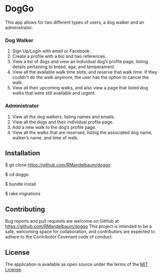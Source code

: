 # DogGo

This app allows for two different types of users, a dog walker and an administrator.

### Dog Walker

1. Sign Up/Login with email or Facebook.
2. Create a profile with a bio and two references.
3. View a list of dogs and view an individual dog’s profile page, listing details pertaining to breed, age, and temperament.
4. View all the available walk time slots, and reserve that walk time. If they couldn’t do the walk anymore, the user has the option to cancel the walk.
5. View all their upcoming walks, and also view a page that listed dog walks that were still available and urgent.

### Administrator

1. View all the dog walkers, listing names and emails.
2. View all the dogs and their individual profile page.
3. Add a new walk to the dog’s profile page.
4. View all the walks that are reserved, listing the associated dog name, walker’s name, and time of walk.

## Installation

$ git clone https://github.com/RMandelbaum/doggo

$ cd doggo

$ bundle install

$ rake migrations

## Contributing

Bug reports and pull requests are welcome on GitHub at
https://github.com/RMandelbaum/doggo
This project is intended to be a safe, welcoming space for collaboration, and contributors are expected to adhere to the Contributor Covenant code of conduct.

## License

The application is available as open source under the terms of the <a href = "https://opensource.org/licenses/MIT">MIT License</a>.
